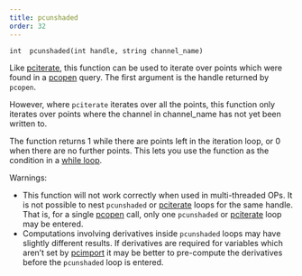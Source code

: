 ```yaml
---
title: pcunshaded
order: 32
---
```

`int  pcunshaded(int handle, string channel_name)`

Like [pciterate](pciterate.html "This function can be used to iterate over all the points which were
found in the pcopen query."), this function can be used to iterate over
points which were found in a [pcopen](pcopen.html "Returns a handle to a point cloud file.") query. The first argument is
the handle returned by `pcopen`.

However, where `pciterate` iterates over all the points, this function
only iterates over points where the channel in channel_name has
not yet been written to.

The function returns 1 while there are points left in the iteration loop,
or 0 when there are no further points. This lets you use the function as
the condition in a [while loop](../statement.html).

Warnings:

- This function will not work correctly when used in multi-threaded OPs.
  It is not possible to nest `pcunshaded` or [pciterate](pciterate.html "This function can be used to iterate over all the points which were
  found in the pcopen query.")
  loops for the same handle. That is, for a single [pcopen](pcopen.html "Returns a handle to a point cloud file.")
  call, only one `pcunshaded` or [pciterate](pciterate.html "This function can be used to iterate over all the points which were
  found in the pcopen query.") loop may be
  entered.
- Computations involving derivatives inside `pcunshaded` loops may have
  slightly different results. If derivatives are required for variables
  which aren’t set by [pcimport](pcimport.html "Imports channel data from a point cloud inside a pciterate or a pcunshaded loop.") it may be better to
  pre-compute the derivatives before the `pcunshaded` loop is entered.
